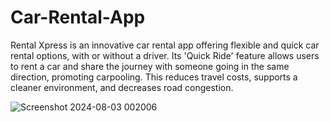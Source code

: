 # Car-Rental-App
 Rental Xpress is an innovative car rental app offering flexible and quick car rental options, with or without a driver. Its 'Quick Ride' feature allows users to rent a car and share the journey with someone going in the same direction, promoting carpooling. This reduces travel costs, supports a cleaner environment, and decreases road congestion.

![Screenshot 2024-08-03 002006](https://github.com/user-attachments/assets/b3b58354-f02d-400f-8f6e-acdebe4ea55c)


